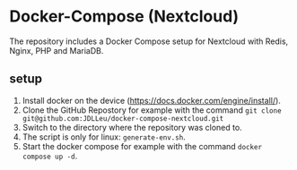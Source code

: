 # Docker-Compose (Nextcloud)
The repository includes a Docker Compose setup for Nextcloud with Redis, Nginx, PHP and MariaDB.

## setup
1. Install docker on the device (https://docs.docker.com/engine/install/).
2. Clone the GitHub Repostory for example with the command `git clone git@github.com:JDLLeu/docker-compose-nextcloud.git`
3. Switch to the directory where the repository was cloned to.
4. The script is only for linux: `generate-env.sh`.
5. Start the docker compose for example with the command `docker compose up -d`.
